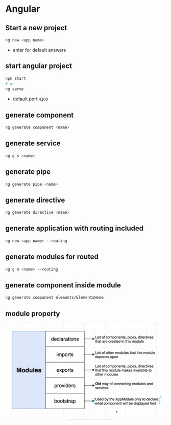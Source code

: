 # Angular

## Start a new project
```bash
ng new <app name>
```

- enter for default answers
## start angular project
```bash
npm start 
# or
ng serve
```

- default port
` 4200 `
## generate component
```bash
ng generate component <name>
```

## generate service
```bash
ng g s <name>
```

## generate pipe
```bash
ng generate pipe <name>
```

## generate directive
```bash
ng generate directive <name>
```

## generate application with routing included
```bash
ng new <app name> --routing
```

## generate modules for routed
```bash
ng g m <name> --routing
```

## generate component inside module
```bash
ng generate component elements/ElementsHome
```

## module property
![alt text](module-property.png)